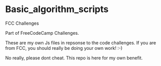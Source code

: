 # Basic_algorithm_scripts
FCC Challenges

Part of FreeCodeCamp Challenges.

These are my own Js files in repsonse to the code challenges. If you are from FCC, you should really be doing your own work! :-)

No really, please dont cheat. This repo is here for my own benefit.

